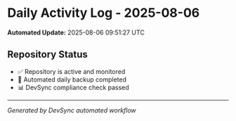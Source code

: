 # Daily Activity Log - 2025-08-06

**Automated Update:** 2025-08-06 09:51:27 UTC

## Repository Status
- ✅ Repository is active and monitored
- 🔄 Automated daily backup completed
- 📊 DevSync compliance check passed

---
*Generated by DevSync automated workflow*

